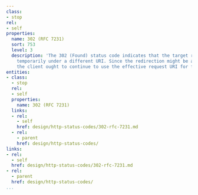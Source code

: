 ```yaml
---
class:
- stop
rel:
- self
properties:
  name: 302 (RFC 7231)
  sort: 753
  level: 3
  description: 'The 302 (Found) status code indicates that the target resource resides
    temporarily under a different URI. Since the redirection might be altered on occasion,
    the client ought to continue to use the effective request URI for future requests. '
entities:
- class:
  - stop
  rel:
  - self
  properties:
    name: 302 (RFC 7231)
  links:
  - rel:
    - self
    href: design/http-status-codes/302-rfc-7231.md
  - rel:
    - parent
    href: design/http-status-codes/
links:
- rel:
  - self
  href: design/http-status-codes/302-rfc-7231.md
- rel:
  - parent
  href: design/http-status-codes/
...
```

